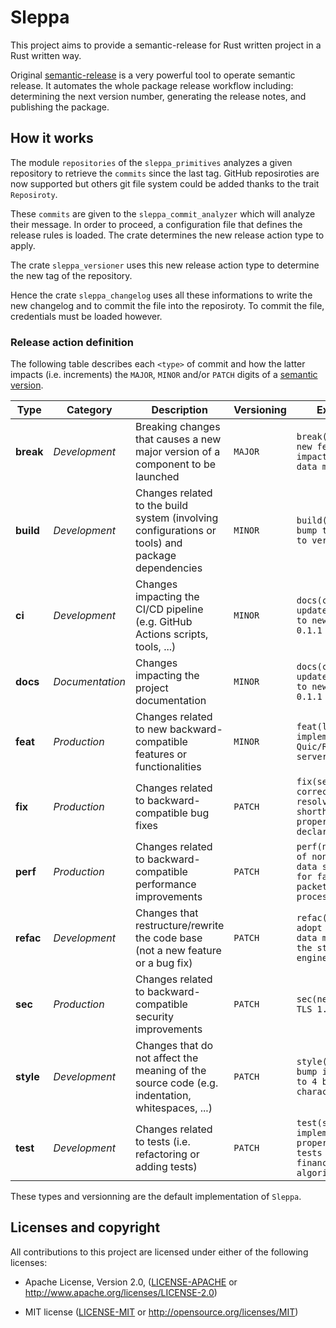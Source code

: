 # Sleppa

This project aims to provide a semantic-release for Rust written project in a Rust written way.

Original [semantic-release](https://github.com/semantic-release/semantic-release/discussions) is a very powerful tool to operate semantic release. It automates the whole package release workflow including: determining the next version number, generating the release notes, and publishing the package.

## How it works

The module `repositories` of the `sleppa_primitives` analyzes a given repository to retrieve the `commits` since the last tag. GitHub reposiroties are now supported but others git file system could be added thanks to the trait `Reposiroty`.

These `commits` are given to the `sleppa_commit_analyzer` which will analyze their message. In order to proceed, a configuration file that defines the release rules is loaded.
The crate determines the new release action type to apply.

The crate `sleppa_versioner` uses this new release action type to determine the new tag of the repository.

Hence the crate `sleppa_changelog` uses all these informations to write the new changelog and to commit the file into the reposiroty. To commit the file, credentials must be loaded however.

### Release action definition

The following table describes each `<type>` of commit and how the latter impacts (i.e. increments) the `MAJOR`, `MINOR` and/or `PATCH` digits of a [semantic version](https://semver.org).

| Type      | Category        | Description                                                                                      | Versioning | Example                                                                        |
| --------- | --------------- | ------------------------------------------------------------------------------------------------ | ---------- | ------------------------------------------------------------------------------ |
| **break** | _Development_   | Breaking changes that causes a new major version of a component to be launched                   | `MAJOR`    | `break(service): new feature impacting the data model`                         |
| **build** | _Development_   | Changes related to the build system (involving configurations or tools) and package dependencies | `MINOR`    | `build(cargo): bump tokio-tower to version 1.5.2`                              |
| **ci**    | _Development_   | Changes impacting the CI/CD pipeline (e.g. GitHub Actions scripts, tools, ...)                   | `MINOR`    | `docs(changelog): update CHANGELOG to new version 0.1.1`                       |
| **docs**  | _Documentation_ | Changes impacting the project documentation                                                      | `MINOR`    | `docs(changelog): update CHANGELOG to new version 0.1.1`                       |
| **feat**  | _Production_    | Changes related to new backward-compatible features or functionalities                           | `MINOR`    | `feat(largo): implement Quic/RPC API server`                                   |
| **fix**   | _Production_    | Changes related to backward-compatible bug fixes                                                 | `PATCH`    | `fix(service): correctly resolve shorthand property declarations`              |
| **perf**  | _Production_    | Changes related to backward-compatible performance improvements                                  | `PATCH`    | `perf(net): use of non-blocking data structures for faster packets processing` |
| **refac** | _Development_   | Changes that restructure/rewrite the code base (not a new feature or a bug fix)                  | `PATCH`    | `refac(largo): adopt a graph data model for the storage engine`                |
| **sec**   | _Production_    | Changes related to backward-compatible security improvements                                     | `PATCH`    | `sec(net): use TLS 1.3`                                                        |
| **style** | _Development_   | Changes that do not affect the meaning of the source code (e.g. indentation, whitespaces, ...)   | `PATCH`    | `style(largo): bump indentation to 4 blank characters`                         |
| **test**  | _Development_   | Changes related to tests (i.e. refactoring or adding tests)                                      | `PATCH`    | `test(service): implement property-based tests on financial algorithms`        |

These types and versionning are the default implementation of `Sleppa`.

## Licenses and copyright

All contributions to this project are licensed under either of the following licenses:

- Apache License, Version 2.0, ([LICENSE-APACHE](LICENSE-APACHE) or <http://www.apache.org/licenses/LICENSE-2.0>)

- MIT license ([LICENSE-MIT](LICENSE-MIT) or <http://opensource.org/licenses/MIT>)
